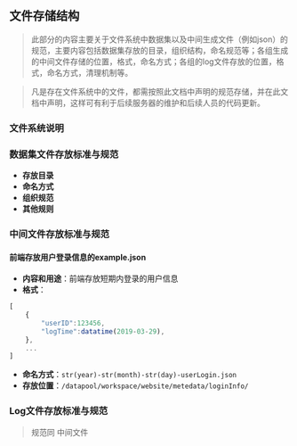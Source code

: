 ## 文件存储结构
> 此部分的内容主要关于文件系统中数据集以及中间生成文件（例如json）的规范，主要内容包括数据集存放的目录，组织结构，命名规范等；各组生成的中间文件存储的位置，格式，命名方式；各组的log文件存放的位置，格式，命名方式，清理机制等。

> 凡是存在文件系统中的文件，都需按照此文档中声明的规范存储，并在此文档中声明，这样可有利于后续服务器的维护和后续人员的代码更新。
### 文件系统说明

### 数据集文件存放标准与规范
- **存放目录**
- **命名方式**
- **组织规范**
- **其他规则**

### 中间文件存放标准与规范

#### 前端存放用户登录信息的example.json
- **内容和用途**：前端存放短期内登录的用户信息
- **格式**：
~~~javascript
[
    {
        "userID":123456,
        "logTime":datatime(2019-03-29),
    },
    ...
]
~~~
- **命名方式**：`str(year)-str(month)-str(day)-userLogin.json`
- **存放位置**：`/datapool/workspace/website/metedata/loginInfo/`

### Log文件存放标准与规范
> 规范同 中间文件
